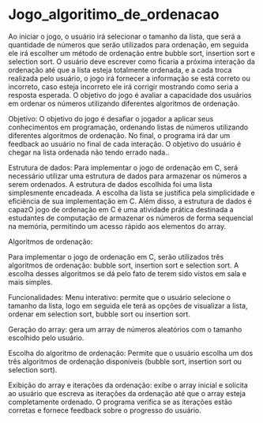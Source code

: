 # Jogo_algoritimo_de_ordenacao
 Ao iniciar o jogo, o usuário irá selecionar o tamanho da lista, que será a quantidade de números que serão utilizados para ordenação, em seguida ele irá escolher um método de ordenação entre bubble sort, insertion sort e selection sort. O usuário deve escrever como ficaria a próxima interação da ordenação até que a lista esteja totalmente ordenada, e a cada troca realizada pelo usuário, o jogo irá fornecer a informação se está correto ou incorreto, caso esteja incorreto ele irá corrigir mostrando como seria a resposta esperada. O objetivo do jogo é avaliar a capacidade dos usuários em ordenar os números utilizando diferentes algoritmos de ordenação.

Objetivo:
O objetivo do jogo é desafiar o jogador a aplicar seus conhecimentos em programação, ordenando listas de números utilizando diferentes algoritmos de ordenação. No final, o programa irá dar um feedback ao usuário no final de cada interação. O objetivo do usuário é chegar na lista ordenada não tendo errado nada..

Estrutura de dados:
Para implementar o jogo de ordenação em C, será necessário utilizar uma estrutura de dados para armazenar os números a serem ordenados. A estrutura de dados escolhida foi uma lista simplesmente encadeada. A escolha da lista se justifica pela simplicidade e eficiência de sua implementação em C. Além disso, a estrutura de dados é capazO jogo de ordenação em C é uma atividade prática destinada a estudantes de computação de armazenar os números de forma sequencial na memória, permitindo um acesso rápido aos elementos do array.

Algoritmos de ordenação:


Para implementar o jogo de ordenação em C, serão utilizados três algoritmos de ordenação: bubble sort, insertion sort e selection sort. A escolha desses algoritmos se dá pelo fato de terem sido vistos em sala e mais simples.

Funcionalidades:
Menu interativo: permite que o usuário selecione o tamanho da lista, logo em seguida ele terá as opções de visualizar a lista, ordenar em selection sort, bubble sort ou insertion sort.

Geração do array: gera um array de números aleatórios com o tamanho escolhido pelo usuário.

Escolha do algoritmo de ordenação: Permite que o usuário escolha um dos três algoritmos de ordenação disponíveis (bubble sort, insertion sort ou selection sort).

Exibição do array e iterações da ordenação: exibe o array inicial e solicita ao usuário que escreva as iterações da ordenação até que o array esteja completamente ordenado. O programa verifica se as iterações estão corretas e fornece feedback sobre o progresso do usuário.


